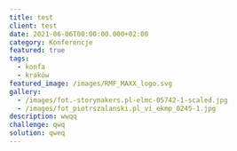 ```yaml
---
title: test
client: test
date: 2021-06-06T00:00:00.000+02:00
category: Konferencje
featured: true
tags:
  - konfa
  - kraków
featured_image: /images/RMF_MAXX_logo.svg
gallery:
  - /images/fot.-storymakers.pl-elmc-05742-1-scaled.jpg
  - /images/fot_piotrszalanski.pl_vi_ekmp_0245-1.jpg
description: wwqq
challenge: qwq
solution: qweq
---
```

